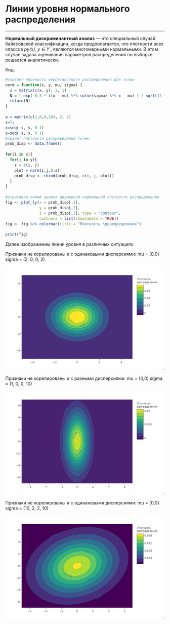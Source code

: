 # Линии уровня нормального распределения

---

**Нормальный дискриминантный анализ** — это специальный случай байесовской классификации, когда предполагается, что плотности всех классов *py(x), y ∈ Y* , являются многомерными нормальными. В этом случае
задача оценивания параметров распределения по выборке решается аналитически.

Код:

```R
#считает плотность вероятностного распределения для точки
norm = function(x, y, mu, sigma) {
  x = matrix(c(x, y), 2, 1)
  N = ( exp(-0.5 * t(x - mu) %*% solve(sigma) %*% x - mu) ) / sqrt((2 * pi) ^ 2 * det(sigma))
  return(N)
}

a = matrix(c(1,0,0,10), 2, 2) 
s=7;
x=seq(-s, s, 0.1)
y=seq(-s, s, 0.1)
#хранит плотности распределения точек
prob_disp <- data.frame()

for(i in x){
  for(j in y){
    z = c(i, j)
    plot = norm(i,j,0,a)
    prob_disp <- rbind(prob_disp, c(i, j, plot))
  }
}

#отрисовка линий уровня двумерной нормальной плотности распределения
fig <- plot_ly(x = prob_disp[,1],
               y = prob_disp[,2],
               z = prob_disp[,3], type = "contour",
               contours = list(showlabels = TRUE))
fig <- fig %>% colorbar(title = "Плотность \nраспределения")

print(fig)
```

Далее изображениы линии уровня в различных ситуациях:

Признаки не корелированы и с одинаковыми дисперсиями: mu = (0,0) sigma = (2, 0, 0, 2)

![Ну нет ее и все! Отстань!](/lines/lines1.png)

Признаки не корелированы и с разными дисперсиями: mu = (0,0) sigma = (1, 0, 0, 10)

![Ну нет ее и все! Отстань!](/lines/lines2.png)

Признаки не корелированы и с одинаковыми дисперсиями: mu = (0,0) sigma = (10, 2, 2, 10)

![Ну нет ее и все! Отстань!](/lines/lines3.png)
